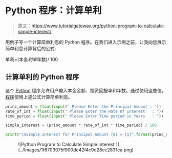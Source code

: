 # Python 程序：计算单利

> 原文：<https://www.tutorialgateway.org/python-program-to-calculate-simple-interest/>

用例子写一个计算简单利息的 Python 程序。在我们进入示例之前，让我向您展示简单利息计算背后的公式:

单利=(本金*利率*年数)/ 100

## 计算单利的 Python 程序

这个 [Python](https://www.tutorialgateway.org/python-tutorial/) 程序允许用户输入本金金额、投资回报率和年数。通过使用这些值，[程序](https://www.tutorialgateway.org/python-programming-examples/)使用上述公式计算简单利息。

```py
princ_amount = float(input(" Please Enter the Principal Amount : "))
rate_of_int = float(input(" Please Enter the Rate Of Interest   : "))
time_period = float(input(" Please Enter Time period in Years   : "))

simple_interest = (princ_amount * rate_of_int * time_period) / 100

print("\nSimple Interest for Principal Amount {0} = {1}".format(princ_amount, simple_interest))
```

<figure class="wp-block-image">![Python Program to Calculate Simple Interest 1](../Images/1f6703075f900de42f4c9d28cc2831ea.png)</figure>